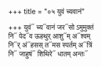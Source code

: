 +++
title = "०५ युवं च्यवानं"

+++
युवं᳓ च्य᳓वानं जर᳓सो ऽमुमुक्तं  
नि᳓ पेद᳓व ऊहथुर् आशु᳓म् अ᳓श्वम्  
नि᳓र् अं᳓हसस् त᳓मस स्पर्तम् अ᳓त्रिं  
नि᳓ जाहुषं᳓ शिथिरे᳓ धातम् अन्तः᳓